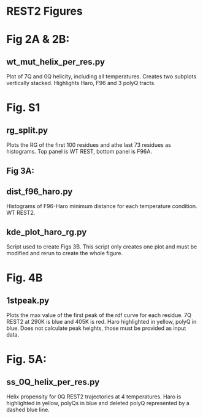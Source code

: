 # REST2 Figures
# Fig 2A & 2B:
## wt_mut_helix_per_res.py
Plot of 7Q and 0Q helicity, including all temperatures. Creates two subplots vertically stacked. Highlights Haro, F96 and 3 polyQ tracts.

# Fig. S1
## rg_split.py
Plots the RG of the first 100 residues and athe last 73 residues as histograms. Top panel is WT REST, bottom panel is F96A.

## Fig 3A:
## dist_f96_haro.py
Histograms of F96-Haro minimum distance for each temperature condition. WT REST2.

## kde_plot_haro_rg.py
Script used to create Figs 3B. This script only creates one plot and must be modified and rerun to create the whole figure.

# Fig. 4B
## 1stpeak.py
Plots the max value of the first peak of the rdf curve for each residue. 7Q REST2 at 290K is blue and 405K is red. 
Haro highlighted in yellow, polyQ in blue. Does not calculate peak heights, those must be provided as input data.

# Fig. 5A:
## ss_0Q_helix_per_res.py
Helix propensity for 0Q REST2 trajectories at 4 temperatures. Haro is highlighted in yellow, polyQs in blue and deleted polyQ represented by a dashed blue line.
